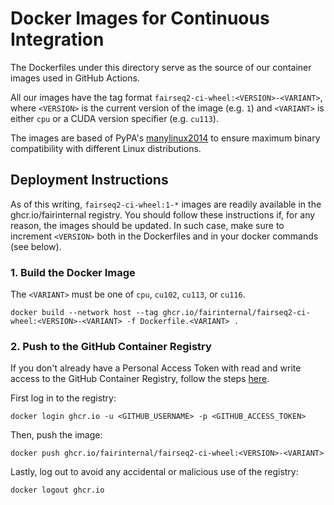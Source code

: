 # Docker Images for Continuous Integration

The Dockerfiles under this directory serve as the source of our container images
used in GitHub Actions.

All our images have the tag format `fairseq2-ci-wheel:<VERSION>-<VARIANT>`,
where `<VERSION>` is the current version of the image (e.g. `1`) and `<VARIANT>`
is either `cpu` or a CUDA version specifier (e.g. `cu113`).

The images are based of PyPA's
[manylinux2014](https://github.com/pypa/manylinux) to ensure maximum binary
compatibility with different Linux distributions.

## Deployment Instructions
As of this writing, `fairseq2-ci-wheel:1-*` images are readily available in the
ghcr.io/fairinternal registry. You should follow these instructions if, for any
reason, the images should be updated. In such case, make sure to increment
`<VERSION>` both in the Dockerfiles and in your docker commands (see below).

### 1. Build the Docker Image

The `<VARIANT>` must be one of `cpu`, `cu102`, `cu113`, or `cu116`.

```
docker build --network host --tag ghcr.io/fairinternal/fairseq2-ci-wheel:<VERSION>-<VARIANT> -f Dockerfile.<VARIANT> .
```

### 2. Push to the GitHub Container Registry

If you don't already have a Personal Access Token with read and write access to
the GitHub Container Registry, follow the steps
[here](https://docs.github.com/en/packages/working-with-a-github-packages-registry/working-with-the-container-registry).

First log in to the registry:

```
docker login ghcr.io -u <GITHUB_USERNAME> -p <GITHUB_ACCESS_TOKEN>
```

Then, push the image:

```
docker push ghcr.io/fairinternal/fairseq2-ci-wheel:<VERSION>-<VARIANT>
```

Lastly, log out to avoid any accidental or malicious use of the registry:

```
docker logout ghcr.io
```
